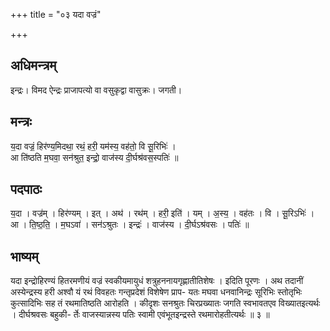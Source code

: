 +++
title = "०३ यदा वज्रं"

+++
## अधिमन्त्रम्
इन्द्रः। विमद ऐन्द्रः प्राजापत्यो वा वसुकृद्वा वासुक्रः। जगती।

## मन्त्रः
य॒दा वज्रं॒ हिर॑ण्य॒मिदथा॒ रथं॒ हरी॒ यम॑स्य॒ वह॑तो॒ वि सू॒रिभिः॑ ।  
आ ति॑ष्ठति म॒घवा॒ सन॑श्रुत॒ इन्द्रो॒ वाज॑स्य दी॒र्घश्र॑वस॒स्पतिः॑ ॥

## पदपाठः
य॒दा । वज्र॑म् । हिर॑ण्यम् । इत् । अथ॑ । रथ॑म् । हरी॒ इति॑ । यम् । अ॒स्य॒ । वह॑तः । वि । सू॒रिऽभिः॑ ।  
आ । ति॒ष्ठ॒ति॒ । म॒घऽवा॑ । सन॑ऽश्रुतः । इन्द्रः॑ । वाज॑स्य । दी॒र्घऽश्र॑वसः । पतिः॑ ॥

## भाष्यम्
यदा इन्द्रोहिरण्यं हितरमणीयं वज्रं स्वकीयमायुधं शत्रुहननायगृह्णातीतिशेषः । इदिति पूरणः । अथ तदानीं अस्येन्द्रस्य हरी अश्वौ यं रथं विवहतः गन्तृप्रदेशं विशेषेण प्राप- यतः मघवा धनवानिन्द्रः सूरिभिः स्तोतृभिः कुत्सादिभिः सह तं रथमातिष्ठति आरोहति । कीदृशः सनश्रुतः चिरप्रख्यातः जगति स्वभावतएव विख्यातइत्यर्थः । दीर्घश्रवसः बहुकी- र्तेः वाजस्यान्नस्य पतिः स्वामी एवंभूतइन्द्रस्ते रथमारोहतीत्यर्थः ॥ ३ ॥